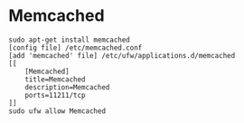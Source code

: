# Memcached

    sudo apt-get install memcached
    [config file] /etc/memcached.conf
    [add 'memcached' file] /etc/ufw/applications.d/memcached
    [[
        [Memcached]
        title=Memcached
        description=Memcached
        ports=11211/tcp
    ]]
    sudo ufw allow Memcached
